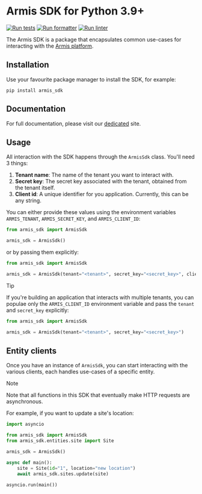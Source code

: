 # Armis SDK for Python 3.9+
[![Run tests](https://github.com/ArmisSecurity/armis-sdk-python/actions/workflows/test.yml/badge.svg)](https://github.com/ArmisSecurity/armis-sdk-python/actions/workflows/test.yml)
[![Run formatter](https://github.com/ArmisSecurity/armis-sdk-python/actions/workflows/format.yml/badge.svg)](https://github.com/ArmisSecurity/armis-sdk-python/actions/workflows/format.yml)
[![Run linter](https://github.com/ArmisSecurity/armis-sdk-python/actions/workflows/lint.yml/badge.svg)](https://github.com/ArmisSecurity/armis-sdk-python/actions/workflows/lint.yml)

The Armis SDK is a package that encapsulates common use-cases for interacting with the [Armis platform](https://www.armis.com/).

## Installation
Use your favourite package manager to install the SDK, for example:
```shell
pip install armis_sdk
```

## Documentation
For full documentation, please visit our [dedicated](https://armis-python-sdk.readthedocs.io) site.

## Usage

All interaction with the SDK happens through the `ArmisSdk` class. You'll need 3 things:

1. **Tenant name**: The name of the tenant you want to interact with.
2. **Secret key**: The secret key associated with the tenant, obtained from the tenant itself.
3. **Client id**: A unique identifier for you application. Currently, this can be any string.

You can either provide these values using the environment variables `ARMIS_TENANT`, `ARMIS_SECRET_KEY`, and `ARMIS_CLIENT_ID`:
```python
from armis_sdk import ArmisSdk

armis_sdk = ArmisSdk()
```

or by passing them explicitly:
```python
from armis_sdk import ArmisSdk

armis_sdk = ArmisSdk(tenant="<tenant>", secret_key="<secret_key>", client_id="<client_id>")
```

> [!TIP]
> If you're building an application that interacts with multiple tenants, you can populae only the `ARMIS_CLIENT_ID` environment variable and pass the `tenant` and `secret_key` explicitly:
> ```python
> from armis_sdk import ArmisSdk
>
> armis_sdk = ArmisSdk(tenant="<tenant>", secret_key="<secret_key>")
> ```

## Entity clients
Once you have an instance of `ArmisSdk`, you can start interacting with the various clients, each handles use-cases of a specific entity.


> [!NOTE]
> Note that all functions in this SDK that eventually make HTTP requests are asynchronous.

For example, if you want to update a site's location:
```python
import asyncio

from armis_sdk import ArmisSdk
from armis_sdk.entities.site import Site

armis_sdk = ArmisSdk()

async def main():
    site = Site(id="1", location="new location")
    await armis_sdk.sites.update(site)

asyncio.run(main())
```


